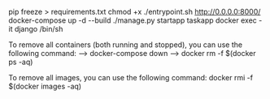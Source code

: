pip freeze > requirements.txt
chmod +x ./entrypoint.sh
http://0.0.0.0:8000/
docker-compose up -d --build
./manage.py startapp taskapp
docker exec -it django /bin/sh


<!-- carefull below command -->

To remove all containers (both running and stopped), you can use the following command:
--> docker-compose down
--> docker rm -f $(docker ps -aq)


To remove all images, you can use the following command:
docker rmi -f $(docker images -aq)
